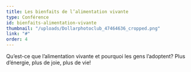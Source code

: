 ```yaml
---
title: Les bienfaits de l’alimentation vivante
type: Conférence
id: bienfaits-alimentation-vivante
thumbnail: "/uploads/Dollarphotoclub_47464636_cropped.png"
link: "#"
order: 4
---
```


Qu’est-ce que l’alimentation vivante et pourquoi les gens l’adoptent? Plus d’énergie, plus de joie, plus de vie!
